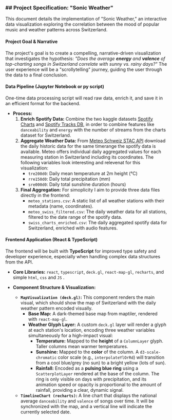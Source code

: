 ### ## Project Specification: "Sonic Weather"

This document details the implementation of "Sonic Weather," an interactive data visualization exploring the correlation between the mood of popular music and weather patterns across Switzerland.


#### **Project Goal & Narrative**

The project's goal is to create a compelling, narrative-driven visualization that investigates the hypothesis: *"Does the average **energy** and **valence** of top-charting songs in Switzerland correlate with sunny vs. rainy days?"* The user experience will be a "scrollytelling" journey, guiding the user through the data to a final conclusion.

#### **Data Pipeline (Jupyter Notebook or py script)**

One-time data processing script will read raw data, enrich it, and save it in an efficient format for the backend.

* **Process:**
    1.  **Enrich Spotify Data:** Combine the two kaggle datasets [Spotify Charts](https://www.kaggle.com/datasets/dhruvildave/spotify-charts?resource=download) and [Spotify Tracks DB](https://www.kaggle.com/datasets/zaheenhamidani/ultimate-spotify-tracks-db), in order to combine features like `danceability` and `energy` with the number of streams from the charts dataset for Switzerland.
    2.  **Aggregate Weather Data:** From [Meteo Schweiz STAC API](https://opendatadocs.meteoswiss.ch/a-data-groundbased/a1-automatic-weather-stations) download the daily historic data for the same timerange the spotify data is available. Meteo offers individual daily aggregated values for each measuring station in Switzerland including its coordinates. The following variables look interesting and relevenat for this visualization:
        * `tre200d0`: Daily mean temperature at 2m height (°C)
        * `rre150d0`: Daily total precipitation (mm)
        * `sre000d0`: Daily total sunshine duration (hours)
    3.  **Final Aggregation:**
        For simoplicity I aim to provide three data files directly in the frontend:
        * `meteo_stations.csv`: A static list of all weather stations with their metadata (name, coordinates).
        * `meteo_swiss_filtered.csv`: The daily weather data for all stations, filtered to the date range of the spotify data.
        * `swiss_charts_enriched.csv`: The daily aggregated spotify data for Switzerland, enriched with audio features.

#### **Frontend Application (React & TypeScript)**

The frontend will be built with **TypeScript** for improved type safety and developer experience, especially when handling complex data structures from the API.

* **Core Libraries:** `react`, `typescript`, `deck.gl`, `react-map-gl`, `recharts`, and simple `html`, `css` and `JS` .

* **Component Structure & Visualization:**
    * **`MapVisualization (deck.gl)`:** This component renders the main visual, which should show the map of Switzerland with the daily weather pattern encoded visually.
        * **Base Map:** A dark-themed base map from maptiler, rendered with `react-map-gl`.
        * **Weather Glyph Layer:** A custom `deck.gl` layer will render a glyph at each station's location, encoding three weather variables simultaneously for a high-impact visual:
            * **Temperature:** Mapped to the **height** of a `ColumnLayer` glyph. Taller columns mean warmer temperatures.
            * **Sunshine:** Mapped to the **color** of the column. A `d3-scale-chromatic` color scale (e.g., `interpolateYlOrRd`) will transition from a cool blue/grey (no sun) to a bright yellow (lots of sun).
            * **Rainfall:** Encoded as a **pulsing blue ring** using a `ScatterplotLayer` rendered at the base of the column. The ring is only visible on days with precipitation, and its animation speed or opacity is proportional to the amount of rainfall, providing a clear, dynamic signal.
    * **`TimelineChart (recharts)`:** A line chart that displays the national average `danceability` and `valence` of songs over time. It will be synchronized with the map, and a vertical line will indicate the currently selected date.

